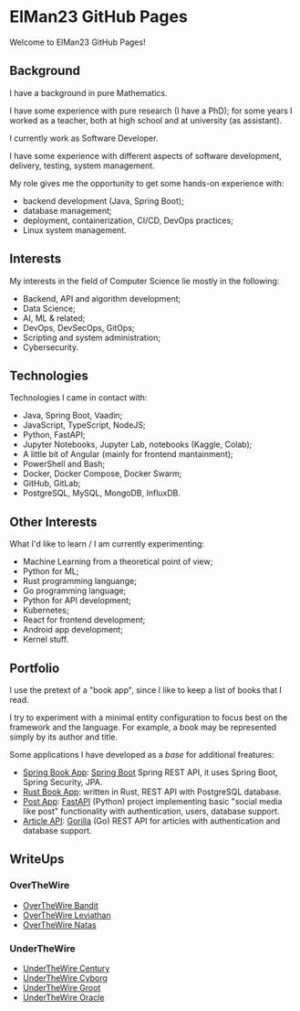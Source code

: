 # ElMan23 GitHub Pages

Welcome to ElMan23 GitHub Pages!

## Background

I have a background in pure Mathematics.

I have some experience with pure research (I have a PhD); for some years I worked as a teacher, both at high school and at university (as assistant).

I currently work as Software Developer.

I have some experience with different aspects of software development, delivery, testing, system management.

My role gives me the opportunity to get some hands-on experience with:

- backend development (Java, Spring Boot);
- database management;
- deployment, containerization, CI/CD, DevOps practices;
- Linux system management.

## Interests

My interests in the field of Computer Science lie mostly in the following:

- Backend, API and algorithm development;
- Data Science;
- AI, ML & related;
- DevOps, DevSecOps, GitOps;
- Scripting and system administration;
- Cybersecurity.

## Technologies

Technologies I came in contact with:

- Java, Spring Boot, Vaadin;
- JavaScript, TypeScript, NodeJS;
- Python, FastAPI;
- Jupyter Notebooks, Jupyter Lab, notebooks (Kaggle, Colab);
- A little bit of Angular (mainly for frontend mantainment);
- PowerShell and Bash;
- Docker, Docker Compose, Docker Swarm;
- GitHub, GitLab;
- PostgreSQL, MySQL, MongoDB, InfluxDB.

## Other Interests

What I'd like to learn / I am currently experimenting:

- Machine Learning from a theoretical point of view;
- Python for ML;
- Rust programming languange;
- Go programming language;
- Python for API development;
- Kubernetes;
- React for frontend development;
- Android app development;
- Kernel stuff.

## Portfolio

I use the pretext of a "book app", since I like to keep a list of books that I read.

I try to experiment with a minimal entity configuration to focus best on the framework and the language. For example, a book may be represented simply by its author and title.

Some applications I have developed as a _base_ for additional freatures:

- [Spring Book App](https://github.com/elman23/spring-book-app): [Spring Boot](https://spring.io/projects/spring-boot/) Spring REST API, it uses Spring Boot, Spring Security, JPA.
- [Rust Book App](https://github.com/elman23/rust-book-app): written in Rust, REST API with PostgreSQL database.
- [Post App](https://github.com/elman23/postapp): [FastAPI](https://fastapi.tiangolo.com/) (Python) project implementing basic "social media like post" functionality with authentication, users, database support.
- [Article API](https://github.com/elman23/articleapi): [Gorilla](https://gorilla.github.io/) (Go) REST API for articles with authentication and database support.

<!--
## Notes

Some interesting notes I wrote down (the result is quite quick and dirty):

- [Attention](notes/attention.pdf) for transformers, following [3B1B presentation](https://www.youtube.com/watch?v=eMlx5fFNoYc&t=269s).
-->

## WriteUps

### OverTheWire

- [OverTheWire Bandit](OverTheWire/bandit.md)
- [OverTheWire Leviathan](OverTheWire/leviathan.md)
- [OverTheWire Natas](OverTheWire/natas.md)

### UnderTheWire

- [UnderTheWire Century](UnderTheWire/century.md)
- [UnderTheWire Cyborg](UnderTheWire/cyborg.md)
- [UnderTheWire Groot](UnderTheWire/groot.md)
- [UnderTheWire Oracle](UnderTheWire/oracle.md)
